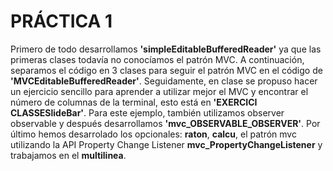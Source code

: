 # PRÁCTICA 1

Primero de todo desarrollamos **'simpleEditableBufferedReader'** ya que las primeras clases todavía no conocíamos el patrón MVC. A continuación, separamos el código en 3 clases para seguir el patrón MVC en el código de **'MVCEditableBufferedReader'**. Seguidamente, en clase se propuso hacer un ejercicio sencillo para aprender a utilizar mejor el MVC y encontrar el número de columnas de la terminal, esto está en **'EXERCICI CLASSESlideBar'**. Para este ejemplo, también utilizamos observer observable y después desarrollamos **'mvc_OBSERVABLE_OBSERVER'**. Por último hemos desarrolado los opcionales: **raton**, **calcu**, el patrón mvc utilizando la API Property Change Listener **mvc_PropertyChangeListener** y trabajamos en el **multilinea**.  
